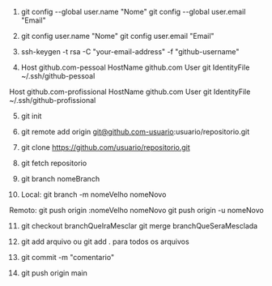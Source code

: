 1. git config --global user.name "Nome"
git config --global user.email "Email"


2. git config user.name "Nome"
git config  user.email "Email"

3. ssh-keygen -t rsa -C "your-email-address" -f "github-username"

4. Host github.com-pessoal
	HostName github.com
	User git
	IdentityFile ~/.ssh/github-pessoal

Host github.com-profissional
	HostName github.com
	User git
	IdentityFile ~/.ssh/github-profissional

5. git init

6. git remote add origin git@github.com-usuario:usuario/repositorio.git

7.  git clone https://github.com/usuario/repositorio.git

8.  git fetch repositorio

9. git branch nomeBranch 

10. Local: git branch -m nomeVelho nomeNovo

Remoto:
git push origin :nomeVelho nomeNovo
git push origin -u nomeNovo

11. git checkout branchQueIraMesclar
git merge branchQueSeraMesclada

12. git add arquivo ou git add . para todos os arquivos

13. git commit -m "comentario"

14. git push origin main